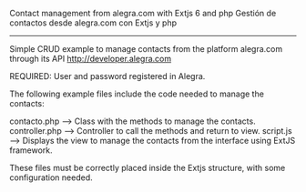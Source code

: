 
Contact management from alegra.com with Extjs 6 and php
Gestión de contactos desde alegra.com con Extjs y php

---------------------------------------

Simple CRUD example to manage contacts from the platform alegra.com through its API http://developer.alegra.com

REQUIRED: User and password registered in Alegra.

The following example files include the code needed to manage the contacts:

contacto.php    --> Class with the methods to manage the contacts.
controller.php  --> Controller to call the methods and return to view.
script.js       --> Displays the view to manage the contacts from the interface using ExtJS framework.

These files must be correctly placed inside the Extjs structure, with some configuration needed.
